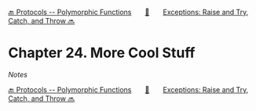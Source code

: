 [🔙 Protocols -- Polymorphic Functions][previous-chapter]&nbsp;&nbsp;&nbsp;&nbsp;&nbsp;&nbsp;&nbsp;[🏡][readme]&nbsp;&nbsp;&nbsp;&nbsp;&nbsp;&nbsp;&nbsp;[Exceptions: Raise and Try, Catch, and Throw 🔜][upcoming-chapter]

# Chapter 24. More Cool Stuff

_Notes_

[🔙 Protocols -- Polymorphic Functions][previous-chapter]&nbsp;&nbsp;&nbsp;&nbsp;&nbsp;&nbsp;&nbsp;[🏡][readme]&nbsp;&nbsp;&nbsp;&nbsp;&nbsp;&nbsp;&nbsp;[Exceptions: Raise and Try, Catch, and Throw 🔜][upcoming-chapter]

[readme]: README.md
[previous-chapter]: ch23-protocols-polymorphic-functions.md
[upcoming-chapter]: ap01-exceptions-raise-and-try-catch-and-throw.md